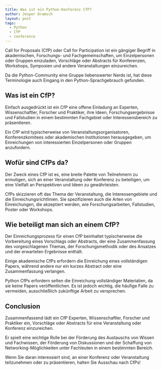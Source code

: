 ```yaml
---
title: Was ist ein Python-Konferenz CfP?
author: Jesper Dramsch
layout: post
tags:
  - Python
  - CfP
  - conference
---
```


Call for Proposals (CfP) oder Call for Participation ist ein gängiger Begriff in akademischen, Forschungs- und Fachgemeinschaften, um Einzelpersonen oder Gruppen einzuladen, Vorschläge oder Abstracts für Konferenzen, Workshops, Symposien und andere Veranstaltungen einzureichen.

Da die Python-Community eine Gruppe liebenswerter Nerds ist, hat diese Terminologie auch Eingang in den Python-Sprachgebrauch gefunden.

## Was ist ein CfP?

Einfach ausgedrückt ist ein CfP eine offene Einladung an Experten, Wissenschaftler, Forscher und Praktiker, ihre Ideen, Forschungsergebnisse und Fallstudien in einem bestimmten Fachgebiet oder Interessensbereich zu präsentieren.

Ein CfP wird typischerweise von Veranstaltungsorganisatoren, Konferenzkomitees oder akademischen Institutionen herausgegeben, um Einreichungen von interessierten Einzelpersonen oder Gruppen anzufordern.

## Wofür sind CfPs da?

Der Zweck eines CfP ist es, eine breite Palette von Teilnehmern zu ermutigen, sich an einer Veranstaltung oder Konferenz zu beteiligen, um eine Vielfalt an Perspektiven und Ideen zu gewährleisten.

CfPs skizzieren oft das Thema der Veranstaltung, die Interessengebiete und die Einreichungsrichtlinien. Sie spezifizieren auch die Arten von Einreichungen, die akzeptiert werden, wie Forschungsarbeiten, Fallstudien, Poster oder Workshops.

## Wie beteiligt man sich an einem CfP?

Der Einreichungsprozess für einen CfP beinhaltet typischerweise die Vorbereitung eines Vorschlags oder Abstracts, der eine Zusammenfassung des vorgeschlagenen Themas, der Forschungsmethodik oder des Ansatzes und der erwarteten Ergebnisse enthält.

Einige akademische CfPs erfordern die Einreichung eines vollständigen Papers, während andere nur ein kurzes Abstract oder eine Zusammenfassung verlangen.

Python CfPs erfordern selten die Einreichung vollständiger Materialien, da sie keine Papers veröffentlichen. Es ist jedoch wichtig, die häufige Falle zu vermeiden, ausschließlich zukünftige Arbeit zu versprechen.

## Conclusion

Zusammenfassend lädt ein CfP Experten, Wissenschaftler, Forscher und Praktiker ein, Vorschläge oder Abstracts für eine Veranstaltung oder Konferenz einzureichen.

Er spielt eine wichtige Rolle bei der Förderung des Austauschs von Wissen und Fachwissen, der Förderung von Diskussionen und der Schaffung von Networking-Möglichkeiten unter Fachleuten in einem bestimmten Bereich.

Wenn Sie daran interessiert sind, an einer Konferenz oder Veranstaltung teilzunehmen oder zu präsentieren, halten Sie Ausschau nach CfPs!

